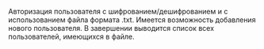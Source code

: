 
Авторизация пользователя с шифрованием/дешифрованием и с использованием файла формата .txt. 
Имеется возможность добавления нового пользователя. 
В завершении выводится список всех пользователей, имеющихся в файле.
